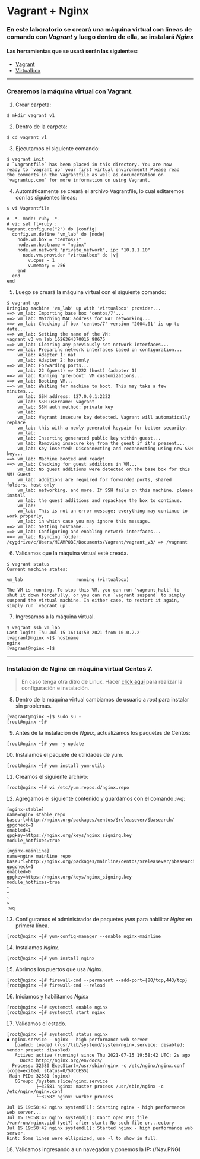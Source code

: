 # Vagrant + Nginx
### En este laboratorio se creará una máquina virtual con líneas de comando con *Vagrant* y luego dentro de ella, se instalará *Nginx*
#### Las herramientas que se usará serán las siguientes:
- [Vagrant](https://www.vagrantup.com/downloads)
- [Virtualbox](https://www.virtualbox.org/wiki/Downloads)
---
### Crearemos la máquina virtual con Vagrant.
1. Crear carpeta:
~~~
$ mkdir vagrant_v1
~~~
2. Dentro de la carpeta:
~~~
$ cd vagrant_v1
~~~
3. Ejecutamos el siguiente comando:
~~~
$ vagrant init
A `Vagrantfile` has been placed in this directory. You are now
ready to `vagrant up` your first virtual environment! Please read
the comments in the Vagrantfile as well as documentation on
`vagrantup.com` for more information on using Vagrant.
~~~
4. Automáticamente se creará el archivo Vagrantfile, lo cual editaremos con las siguientes líneas:
~~~
$ vi Vagrantfile

# -*- mode: ruby -*-
# vi: set ft=ruby :
Vagrant.configure("2") do |config|
  config.vm.define "vm_lab" do |node|
    node.vm.box = "centos/7"
    node.vm.hostname = "nginx"
    node.vm.network "private_network", ip: "10.1.1.10"
      node.vm.provider "virtualbox" do |v|
        v.cpus = 1
        v.memory = 256
    end
  end
end
~~~
5. Luego se creará la máquina virtual con el siguiente comando:
~~~
$ vagrant up
Bringing machine 'vm_lab' up with 'virtualbox' provider...
==> vm_lab: Importing base box 'centos/7'...
==> vm_lab: Matching MAC address for NAT networking...
==> vm_lab: Checking if box 'centos/7' version '2004.01' is up to date...
==> vm_lab: Setting the name of the VM: vagrant_v3_vm_lab_1626364370016_98675
==> vm_lab: Clearing any previously set network interfaces...
==> vm_lab: Preparing network interfaces based on configuration...
    vm_lab: Adapter 1: nat
    vm_lab: Adapter 2: hostonly
==> vm_lab: Forwarding ports...
    vm_lab: 22 (guest) => 2222 (host) (adapter 1)
==> vm_lab: Running 'pre-boot' VM customizations...
==> vm_lab: Booting VM...
==> vm_lab: Waiting for machine to boot. This may take a few minutes...
    vm_lab: SSH address: 127.0.0.1:2222
    vm_lab: SSH username: vagrant
    vm_lab: SSH auth method: private key
    vm_lab:
    vm_lab: Vagrant insecure key detected. Vagrant will automatically replace
    vm_lab: this with a newly generated keypair for better security.
    vm_lab:
    vm_lab: Inserting generated public key within guest...
    vm_lab: Removing insecure key from the guest if it's present...
    vm_lab: Key inserted! Disconnecting and reconnecting using new SSH key...
==> vm_lab: Machine booted and ready!
==> vm_lab: Checking for guest additions in VM...
    vm_lab: No guest additions were detected on the base box for this VM! Guest
    vm_lab: additions are required for forwarded ports, shared folders, host only
    vm_lab: networking, and more. If SSH fails on this machine, please install
    vm_lab: the guest additions and repackage the box to continue.
    vm_lab:
    vm_lab: This is not an error message; everything may continue to work properly,
    vm_lab: in which case you may ignore this message.
==> vm_lab: Setting hostname...
==> vm_lab: Configuring and enabling network interfaces...
==> vm_lab: Rsyncing folder: /cygdrive/c/Users/MCAMPOBE/Documents/Vagrant/vagrant_v3/ => /vagrant
~~~
6. Validamos que la máquina virtual esté creada.
~~~
$ vagrant status
Current machine states:

vm_lab                    running (virtualbox)

The VM is running. To stop this VM, you can run `vagrant halt` to
shut it down forcefully, or you can run `vagrant suspend` to simply
suspend the virtual machine. In either case, to restart it again,
simply run `vagrant up`.
~~~
7. Ingresamos a la máquina virtual.
~~~
$ vagrant ssh vm_lab
Last login: Thu Jul 15 16:14:50 2021 from 10.0.2.2
[vagrant@nginx ~]$ hostname
nginx
[vagrant@nginx ~]$
~~~
---
### Instalación de Nginx en máquina virtual Centos 7.
>En caso tenga otra ditro de Linux. Hacer [click aquí](https://nginx.org/en/linux_packages.html#Debian "Nginx with Debian") para realizar la configuración e instalación.
8. Dentro de la máquina virtual cambiamos de usuario a *root* para instalar sin problemas.
~~~
[vagrant@nginx ~]$ sudo su -
[root@nginx ~]#
~~~
9. Antes de la instalación de *Nginx*, actualizamos los paquetes de Centos:
~~~
[root@nginx ~]# yum -y update
~~~
10. Instalamos el paquete de utilidades de yum.
~~~
[root@nginx ~]# yum install yum-utils
~~~
11. Creamos el siguiente archivo:
~~~
[root@nginx ~]# vi /etc/yum.repos.d/nginx.repo
~~~
12. Agregamos el siguiente contenido y guardamos con el comando *:wq*:
~~~
[nginx-stable]
name=nginx stable repo
baseurl=http://nginx.org/packages/centos/$releasever/$basearch/
gpgcheck=1
enabled=1
gpgkey=https://nginx.org/keys/nginx_signing.key
module_hotfixes=true

[nginx-mainline]
name=nginx mainline repo
baseurl=http://nginx.org/packages/mainline/centos/$releasever/$basearch/
gpgcheck=1
enabled=0
gpgkey=https://nginx.org/keys/nginx_signing.key
module_hotfixes=true
~
~
~
~
:wq
~~~
13. Configuramos el administrador de paquetes *yum* para habilitar *Nginx* en primera línea.
~~~
[root@nginx ~]# yum-config-manager --enable nginx-mainline
~~~
14. Instalamos *Nginx*.
~~~
[root@nginx ~]# yum install nginx
~~~
15. Abrimos los puertos que usa *Nginx*.
~~~
[root@nginx ~]# firewall-cmd --permanent --add-port={80/tcp,443/tcp}
[root@nginx ~]# firewall-cmd --reload
~~~
16. Iniciamos y habilitamos *Nginx*
~~~
[root@nginx ~]# systemctl enable nginx
[root@nginx ~]# systemctl start nginx
~~~
17. Validamos el estado.
~~~
[root@nginx ~]# systemctl status nginx
● nginx.service - nginx - high performance web server
   Loaded: loaded (/usr/lib/systemd/system/nginx.service; disabled; vendor preset: disabled)
   Active: active (running) since Thu 2021-07-15 19:58:42 UTC; 2s ago
     Docs: http://nginx.org/en/docs/
  Process: 32580 ExecStart=/usr/sbin/nginx -c /etc/nginx/nginx.conf (code=exited, status=0/SUCCESS)
 Main PID: 32581 (nginx)
   CGroup: /system.slice/nginx.service
           ├─32581 nginx: master process /usr/sbin/nginx -c /etc/nginx/nginx.conf
           └─32582 nginx: worker process

Jul 15 19:58:42 nginx systemd[1]: Starting nginx - high performance web server...
Jul 15 19:58:42 nginx systemd[1]: Can't open PID file /var/run/nginx.pid (yet?) after start: No such file or...ectory
Jul 15 19:58:42 nginx systemd[1]: Started nginx - high performance web server.
Hint: Some lines were ellipsized, use -l to show in full.
~~~
18. Validamos ingresando a un navegador y ponemos la IP:
(/Nav.PNG)
